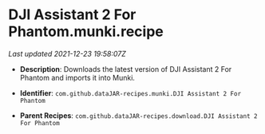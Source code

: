 # DJI Assistant 2 For Phantom.munki.recipe

_Last updated 2021-12-23 19:58:07Z_

- **Description**: Downloads the latest version of DJI Assistant 2 For Phantom and imports it into Munki.

- **Identifier**: `com.github.dataJAR-recipes.munki.DJI Assistant 2 For Phantom`

- **Parent Recipes**: `com.github.dataJAR-recipes.download.DJI Assistant 2 For Phantom`
